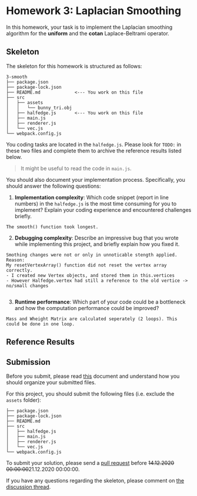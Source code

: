 # Homework 3: Laplacian Smoothing

In this homework, your task is to implement the Laplacian smoothing algorithm
for the **uniform** and the **cotan** Laplace-Beltrami operator.

## Skeleton

The skeleton for this homework is structured as follows:

```
3-smooth
├── package.json
├── package-lock.json
├── README.md             <--- You work on this file
├── src
│   ├── assets
│   │   └── bunny_tri.obj
│   ├── halfedge.js       <--- You work on this file
│   ├── main.js
│   ├── renderer.js
│   └── vec.js
└── webpack.config.js
```

You coding tasks are located in the `halfedge.js`.
Please look for `TODO:` in these two files and complete them to archive
the reference results listed below.

> It might be useful to read the code in `main.js`.

You should also document your implementation process. Specifically, you
should answer the following questions:

1. **Implementation complexity**: Which code snippet (report in line numbers) in the `halfedge.js` is the most time consuming for you to implement? Explain your coding experience and encountered challenges briefly.

```
The smooth() function took longest.
```

2. **Debugging complexity**: Describe an impressive bug that you wrote while implementing this project, and briefly explain how you fixed it.

```
Smothing changes were not or only in unnoticable stength applied.
Reason:
My resetVertexArray() function did not reset the vertex array correctly.
- I created new Vertex objects, and stored them in this.vertices
- However Halfedge.vertex had still a reference to the old vertice -> no/small changes


```

3. **Runtime performance**: Which part of your code could be a bottleneck and how the computation performance could be improved?

```
Mass and Wheight Matrix are calculated seperately (2 loops). This could be done in one loop.
```

## Reference Results


## Submission

Before you submit, please read [this](../README.md) document and understand
how you should organize your submitted files.

For this project, you should submit the following files (i.e. exclude the `assets` folder):

```
├── package.json
├── package-lock.json
├── README.md
├── src
│   ├── halfedge.js
│   ├── main.js
│   ├── renderer.js
│   └── vec.js
└── webpack.config.js
```

To submit your solution, please send a [pull request](https://github.com/mimuc/gp-ws2021/pulls) before ~~14.12.2020 00:00:00~~21.12.2020 00:00:00.

If you have any questions regarding the skeleton, please comment on [the discussion thread](https://github.com/mimuc/gp-ws2021/discussions/3).